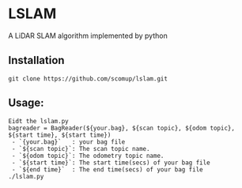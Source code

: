 # LSLAM

A LiDAR SLAM algorithm implemented by python

## Installation

    git clone https://github.com/scomup/lslam.git
    
## Usage:
    
    Eidt the lslam.py
	bagreader = BagReader(${your.bag}, ${scan topic}, ${odom topic}, ${start time}, ${start time})  
 	 - `{your.bag}`   : your bag file  
	 - `${scan topic}`: The scan topic name.  
 	 - `${odom topic}`: The odometry topic name.  
 	 - `${start time}`: The start time(secs) of your bag file  
     - `${end time}`  : The end time(secs) of your bag file  
    ./lslam.py

